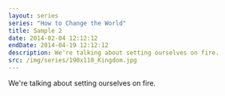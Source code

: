 ```yaml
---
layout: series
series: "How to Change the World"
title: Sample 2
date: 2014-02-04 12:12:12
endDate: 2014-04-19 12:12:12
description: We're talking about setting ourselves on fire.
src: /img/series/190x110_Kingdom.jpg
---
```


We're talking about setting ourselves on fire.
